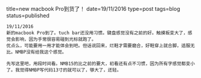 title=new macbook Pro到货了！
date=19/11/2016
type=post
tags=blog
status=published
~~~~~~
19/11/2016
新的macbook Pro到了。tuch bar还没用习惯。键盘感觉没有之前的好。触摸板变大了，感觉会影响，因为手常很容易碰到光标就跑了。
优点么，可能要用一用才能体会到吧。但话说回来，烂鞋才需要磨合，好鞋穿上就合脚，适服无比。NMBP没有给我这个感觉。

先写这里吧，用段时间看。NMB15的比之前的要大，初看还有点不习惯，因为所有字感觉都变小了。我觉得NMBP写代码13寸的就可以了，够大了，还轻。